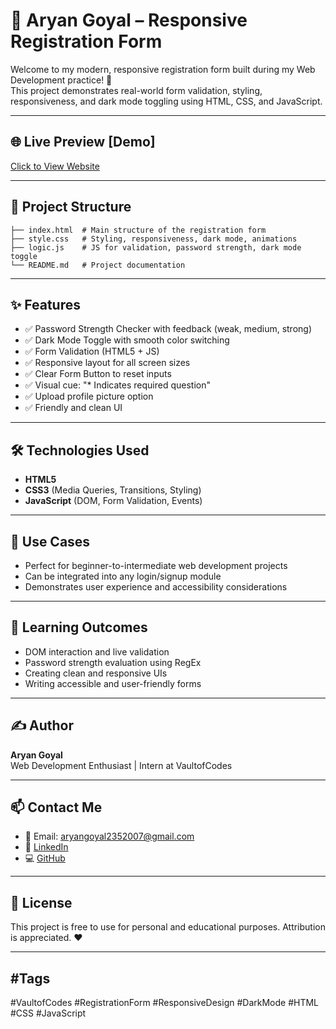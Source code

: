 # 🧾 Aryan Goyal – Responsive Registration Form

Welcome to my modern, responsive registration form built during my Web Development practice! 🚀  
This project demonstrates real-world form validation, styling, responsiveness, and dark mode toggling using HTML, CSS, and JavaScript.

---

## 🌐 Live Preview [Demo]
[Click to View Website](https://aryangoyal001.github.io/registeration-form/)

---

## 📁 Project Structure
```
├── index.html  # Main structure of the registration form
├── style.css   # Styling, responsiveness, dark mode, animations
├── logic.js    # JS for validation, password strength, dark mode toggle
└── README.md   # Project documentation

```
---

## ✨ Features

- ✅ Password Strength Checker with feedback (weak, medium, strong)
- ✅ Dark Mode Toggle with smooth color switching
- ✅ Form Validation (HTML5 + JS)
- ✅ Responsive layout for all screen sizes
- ✅ Clear Form Button to reset inputs
- ✅ Visual cue: "* Indicates required question"
- ✅ Upload profile picture option
- ✅ Friendly and clean UI

---

## 🛠️ Technologies Used

- **HTML5**
- **CSS3** (Media Queries, Transitions, Styling)
- **JavaScript** (DOM, Form Validation, Events)

---

## 📌 Use Cases

- Perfect for beginner-to-intermediate web development projects  
- Can be integrated into any login/signup module  
- Demonstrates user experience and accessibility considerations

---

## 🧠 Learning Outcomes

- DOM interaction and live validation
- Password strength evaluation using RegEx
- Creating clean and responsive UIs
- Writing accessible and user-friendly forms

---

## ✍️ Author

**Aryan Goyal**  
Web Development Enthusiast | Intern at VaultofCodes

---

## 📫 Contact Me

- 📧 Email: [aryangoyal2352007@gmail.com](mailto:aryangoyal2352007@gmail.com)
- 💼 [LinkedIn](https://www.linkedin.com/in/aryan-goyal-96077a298/)
- 💻 [GitHub](https://github.com/aryangoyal001)

---

## 🪪 License

This project is free to use for personal and educational purposes. Attribution is appreciated. ❤️

---

## #Tags

#VaultofCodes #RegistrationForm #ResponsiveDesign #DarkMode #HTML #CSS #JavaScript
